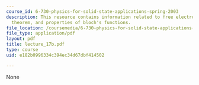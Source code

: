 ```yaml
---
course_id: 6-730-physics-for-solid-state-applications-spring-2003
description: This resource contains information related to free electron bands, bloch's
  theorem, and properties of bloch's functions.
file_location: /coursemedia/6-730-physics-for-solid-state-applications-spring-2003/e182b0996334c394ec34d67dbf414502_lecture_17b.pdf
file_type: application/pdf
layout: pdf
title: lecture_17b.pdf
type: course
uid: e182b0996334c394ec34d67dbf414502

---
```

None